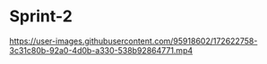 # Sprint-2


https://user-images.githubusercontent.com/95918602/172622758-3c31c80b-92a0-4d0b-a330-538b92864771.mp4

